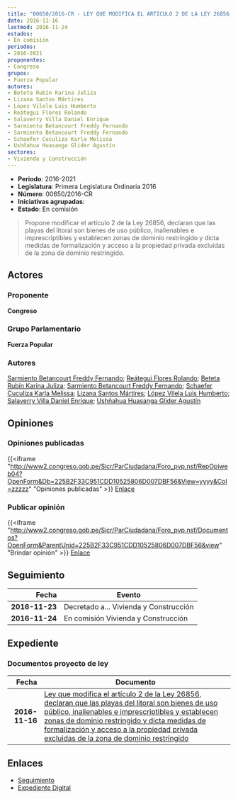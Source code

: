 ```yaml
---
title: "00650/2016-CR - LEY QUE MODIFICA EL ARTÍCULO 2 DE LA LEY 26856, DECLARAN QUE LAS PLAYAS DEL LITORAL SON BIENES DE USO PÚBLICO, INALIENABLES E IMPRESCRIPTIBLES Y ESTABLECEN ZONAS DE DOMINIO RESTRINGIDO"
date: 2016-11-16
lastmod: 2016-11-24
estados:
- En comisión
periodos:
- 2016-2021
proponentes:
- Congreso
grupos:
- Fuerza Popular
autores:
- Beteta Rubín Karina Juliza
- Lizana Santos Mártires
- López Vilela Luis Humberto
- Reátegui Flores Rolando
- Salaverry Villa Daniel Enrique
- Sarmiento Betancourt Freddy Fernando
- Sarmiento Betancourt Freddy Fernando
- Schaefer Cuculiza Karla Melissa
- Ushñahua Huasanga Glider Agustín
sectores:
- Vivienda y Construcción
---
```

- **Periodo**: 2016-2021
- **Legislatura**: Primera Legislatura Ordinaria 2016
- **Número**: 00650/2016-CR
- **Iniciativas agrupadas**: 
- **Estado**: En comisión

> Propone modificar el artículo 2 de la Ley 26856, declaran que las playas del litoral son bienes de uso público, inalienables e imprescriptibles y establecen zonas de dominio restringido y dicta medidas de formalización y acceso a la propiedad privada excluidas de la zona de dominio restringido.


## Actores

### Proponente

**Congreso**

### Grupo Parlamentario

**Fuerza Popular**

### Autores

[Sarmiento Betancourt Freddy Fernando](mailto:mailto:fsarmiento@congreso.gob.pe); [Reátegui Flores Rolando](mailto:mailto:rreategui@congreso.gob.pe); [Beteta Rubín Karina Juliza](mailto:mailto:kbeteta@congreso.gob.pe); [Sarmiento Betancourt Freddy Fernando](mailto:mailto:fsarmiento@congreso.gob.pe); [Schaefer Cuculiza Karla Melissa](mailto:mailto:kschaefer@congreso.gob.pe); [Lizana Santos Mártires](mailto:mailto:mlizana@congreso.gob.pe); [López Vilela Luis Humberto](mailto:mailto:llopezv@congreso.gob.pe); [Salaverry Villa Daniel Enrique](mailto:mailto:dsalaverry@congreso.gob.pe); [Ushñahua Huasanga Glider Agustín](mailto:mailto:gushnahua@congreso.gob.pe)

## Opiniones

### Opiniones publicadas

{{<iframe "http://www2.congreso.gob.pe/Sicr/ParCiudadana/Foro_pvp.nsf/RepOpiweb04?OpenForm&Db=225B2F33C951CDD10525806D007DBF56&View=yyyy&Col=zzzzz" "Opiniones publicadas" >}}
[Enlace](http://www2.congreso.gob.pe/Sicr/ParCiudadana/Foro_pvp.nsf/RepOpiweb04?OpenForm&Db=225B2F33C951CDD10525806D007DBF56&View=yyyy&Col=zzzzz)

### Publicar opinión

{{<iframe "http://www2.congreso.gob.pe/Sicr/ParCiudadana/Foro_pvp.nsf/Documentos?OpenForm&ParentUnid=225B2F33C951CDD10525806D007DBF56&view" "Brindar opinión" >}}
[Enlace](http://www2.congreso.gob.pe/Sicr/ParCiudadana/Foro_pvp.nsf/Documentos?OpenForm&ParentUnid=225B2F33C951CDD10525806D007DBF56&view)


## Seguimiento

| Fecha | Evento |
|------:|--------|
| **2016-11-23** | Decretado a... Vivienda y Construcción |
| **2016-11-24** | En comisión Vivienda y Construcción |

## Expediente

### Documentos proyecto de ley

| Fecha | Documento |
|------:|-----------|
| **2016-11-16** | [Ley que modifica el artículo 2 de la Ley 26856, declaran que las playas del litoral son bienes de uso público, inalienables e imprescriptibles y establecen zonas de dominio restringido y dicta medidas de formalización y acceso a la propiedad privada excluidas de la zona de dominio restringido](http://www.leyes.congreso.gob.pe/Documentos/2016_2021/Proyectos_de_Ley_y_de_Resoluciones_Legislativas/PL0065020161116.pdf) |

## Enlaces

- [Seguimiento](http://www2.congreso.gob.pe/Sicr/TraDocEstProc/CLProLey2016.nsf/f7fff46988ca05b1052578e100829cc7/6159e19c080fe95c0525806d007847f3?OpenDocument)
- [Expediente Digital](http://www2.congreso.gob.pe/Sicr/TraDocEstProc/Expvirt_2011.nsf/visbusqptramdoc1621/00650?opendocument)

